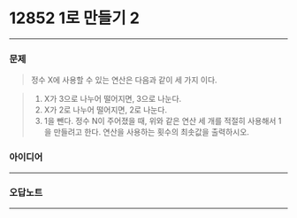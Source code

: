 # 12852 1로 만들기 2
------------
### 문제

>정수 X에 사용할 수 있는 연산은 다음과 같이 세 가지 이다.

>1. X가 3으로 나누어 떨어지면, 3으로 나눈다.
>2. X가 2로 나누어 떨어지면, 2로 나눈다.
>3. 1을 뺀다.
>정수 N이 주어졌을 때, 위와 같은 연산 세 개를 적절히 사용해서 1을 만들려고 한다. 연산을 사용하는 횟수의 최솟값을 출력하시오.

### 아이디어
----------

### 오답노트
----------
